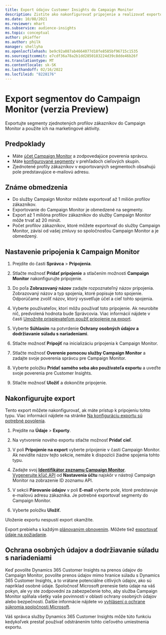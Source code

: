 ```yaml
---
title: Export údajov Customer Insights do Campaign Monitor
description: Zistite ako nakonfigurovať pripojenie a realizovať exportovanie do Campaign Monitor.
ms.date: 10/08/2021
ms.reviewer: mhart
ms.subservice: audience-insights
ms.topic: conceptual
author: pkieffer
ms.author: philk
manager: shellyha
ms.openlocfilehash: be9c92a087ab4664077d18fe8585bf96715c1535
ms.sourcegitcommit: e7cdf36a78a2b1dd2850183224d39c8dde46b26f
ms.translationtype: MT
ms.contentlocale: sk-SK
ms.lasthandoff: 02/16/2022
ms.locfileid: "8228176"
---
```

# <a name="export-segments-to-campaign-monitor-preview"></a>Export segmentov do Campaign Monitor (verzia Preview)

Exportujte segmenty zjednotených profilov zákazníkov do Campaign Monitor a použite ich na marketingové aktivity.

## <a name="prerequisites"></a>Predpoklady

-   Máte [účet Campaign Monitor](https://www.campaignmonitor.com/) a zodpovedajúce poverenia správcu.
-   Máte [konfigurované segmenty](segments.md) v prehľadoch cieľových skupín.
-   Zjednotené profily zákazníkov v exportovaných segmentoch obsahujú pole predstavujúce e-mailovú adresu.

## <a name="known-limitations"></a>Známe obmedzenia

- Do služby Campaign Monitor môžete exportovať až 1 milión profilov zákazníkov.
- Exportovanie do Campaign Monitor je obmedzené na segmenty.
- Export až 1 milióna profilov zákazníkov do služby Campaign Monitor môže trvať až 20 minút. 
- Počet profilov zákazníkov, ktoré môžete exportovať do služby Campaign Monitor, závisí od vašej zmluvy so spoločnosťou Campaign Monitor a je obmedzený.

## <a name="set-up-connection-to-campaign-monitor"></a>Nastavenie pripojenia k Campaign Monitor

1. Prejdite do časti **Správca** > **Pripojenia**.

1. Stlačte možnosť **Pridať pripojenie** a stlačením možnosti **Campaign Monitor** nakonfigurujte pripojenie.

1. Do poľa **Zobrazovaný názov** zadajte rozpoznateľný názov pripojenia. Zobrazovaný názov a typ spojenia, ktoré popisuje toto spojenie. Odporúčame zvoliť názov, ktorý vysvetľuje účel a cieľ tohto spojenia.

1. Vyberte používateľov, ktorí môžu používať toto pripojenie. Ak neurobíte nič, predvolená hodnota bude Správcovia. Viac informácií nájdete v časti [Umožnite prispievateľom použiť pripojenie na export](connections.md#allow-contributors-to-use-a-connection-for-exports).

1. Vyberte **Súhlasím** na potvrdenie **Ochrany osobných údajov a dodržiavanie súladu s nariadeniami**.

1. Stlačte možnosť **Pripojiť** na inicializáciu pripojenia k Campaign Monitor.

1. Stlačte možnosť **Overenie pomocou služby Campaign Monitor** a zadajte svoje poverenia správcu pre Campaign Monitor.

1. Vyberte položku **Pridať samého seba ako používateľa exportu** a uveďte svoje poverenia pre Customer Insights.

1. Stlačte možnosť **Uložiť** a dokončite pripojenie.

## <a name="configure-an-export"></a>Nakonfigurujte export

Tento export môžete nakonfigurovať, ak máte prístup k pripojeniu tohto typu. Viac informácií nájdete na stránke [Na konfiguráciu exportu sú potrebné povolenia](export-destinations.md#set-up-a-new-export).

1. Prejdite na **Údaje** > **Exporty**.

1. Na vytvorenie nového exportu stlačte možnosť **Pridať cieľ**.

1. V poli **Pripojenie na export** vyberte pripojenie v časti Campaign Monitor. Ak nevidíte názov tejto sekcie, nemáte k dispozícii žiadne spojenia tohto typu.

1. Zadajte svoj [**Identifikátor zoznamu Campaign Monitor**](https://www.campaignmonitor.com/api/getting-started/#your-list-id).    
   [Vygenerujte kľúč API](https://www.campaignmonitor.com/api/getting-started/) od **Nastavenia účtu** najskôr v nástroji Campaign Monitor na zobrazenie ID zoznamu API.  

1. V sekcii **Párovanie údajov** v poli **E-mail** vyberte pole, ktoré predstavuje e-mailovú adresu zákazníka. Je potrebné exportovať segmenty do Campaign Monitor.

1. Vyberte položku **Uložiť**.

Uloženie exportu nespustí export okamžite.

Export prebieha s každým [plánovaným obnovením](system.md#schedule-tab). Môžete tiež [exportovať údaje na požiadanie](export-destinations.md#run-exports-on-demand). 


## <a name="data-privacy-and-compliance"></a>Ochrana osobných údajov a dodržiavanie súladu s nariadeniami

Keď povolíte Dynamics 365 Customer Insights na prenos údajov do Campaign Monitor, povolíte prenos údajov mimo hranice súladu s Dynamics 365 Customer Insights, a to vrátane potenciálne citlivých údajov, ako sú napríklad osobné údaje. Spoločnosť Microsoft prenesie tieto údaje na váš pokyn, ale vy ste zodpovední za zabezpečenie toho, aby služba Campaign Monitor spĺňala všetky vaše povinnosti v oblasti ochrany osobných údajov alebo bezpečnosti. Ďalšie informácie nájdete vo [vyhlásení o ochrane súkromia spoločnosti Microsoft](https://go.microsoft.com/fwlink/?linkid=396732).

Váš správca služby Dynamics 365 Customer Insights môže túto funkciu kedykoľvek prestať používať odstránením tohto cieľového umiestnenia exportu.
